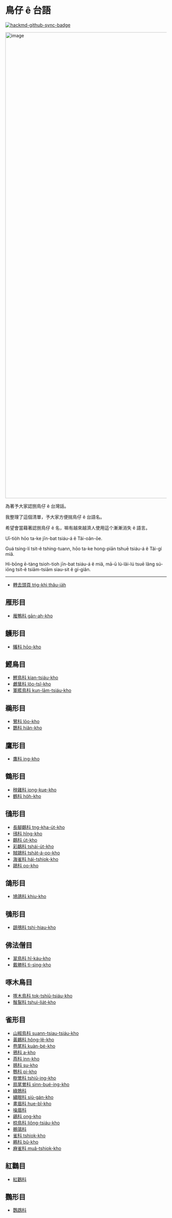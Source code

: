 # 鳥仔 ê 台語

[![hackmd-github-sync-badge](https://hackmd.io/tlMjVg6sSBG9EI-fdFQBfg/badge)](https://hackmd.io/tlMjVg6sSBG9EI-fdFQBfg)


<img width="1457" alt="image" src="https://github.com/siansiansu/tsiau-a-e-mia/assets/33391637/53f1aba5-228b-47db-86fb-966fc256bad1">

為著予大家認捌鳥仔 ê 台灣話。

我整理了這個清單，予大家方便揣鳥仔 ê 台語名。

希望會當藉著認捌鳥仔 ê 名，嘛有越來越濟人使用這个漸漸消失 ê 語言。

Uī-tio̍h hōo ta-ke jīn-bat tsiáu-á ê Tâi-oân-ōe.

Guá tsíng-lí tsit-ê tshing-tuann, hōo ta-ke hong-piān tshuē tsiáu-á ê Tâi-gí miâ.

Hi-bōng ē-tàng tsioh-tioh jīn-bat tsiáu-á ê miâ, mā-ū lú-lâi-lú tsuē lâng sú-iōng tsit-ê tsiām-tsiām siau-sit ê gí-giân.

---

- [轉去頭頁 tńg-khì thâu-ia̍h](https://hackmd.io/@siansiansu/Hy4VzNvha)

雁形目
---

- [雁鴨科 gān-ah-kho](https://hackmd.io/@siansiansu/Bkyj2VP3p)

鸌形目
---

- [鸌科 hōo-kho](https://hackmd.io/@siansiansu/SyodxUvh6)

鰹鳥目
---

- [鰹鳥科 kian-tsiáu-kho](https://hackmd.io/@siansiansu/B1jD6VD26)
- [鸕鶿科 lôo-tsî-kho](https://hackmd.io/@siansiansu/B1Lotdw3p)
- [軍艦鳥科 kun-lām-tsiáu-kho](https://hackmd.io/@siansiansu/Skwf9uP26)

鵜形目
---

- [鷺科 lōo-kho](https://hackmd.io/@siansiansu/HkHts_D2p)
- [䴉科 hiân-kho](https://hackmd.io/@siansiansu/ryeZhdDnT)

鷹形目
---

- [鷹科 ing-kho](https://hackmd.io/@siansiansu/Byo53_PhT)

鶴形目
---

- [秧雞科 iong-kue-kho](https://hackmd.io/@siansiansu/SJ1Wadvh6)
- [鶴科 ho̍h-kho](https://hackmd.io/@siansiansu/SJS2lYDn6)

鴴形目
---

- [長腳鷸科 tng-kha-u̍t-kho](https://hackmd.io/@siansiansu/HJVfbYPnT)
- [鴴科 hîng-kho](https://hackmd.io/@siansiansu/rJmu-FwnT)
- [鷸科 u̍t-kho](https://hackmd.io/@siansiansu/ryc0Wtw3a)
- [彩鷸科 tshái-u̍t-kho](https://hackmd.io/@siansiansu/rydDztv36)
- [賊鷗科 tsha̍t-á-oo-kho](https://hackmd.io/@siansiansu/r1HCGtPhp)
- [海雀科 hái-tshiok-kho](https://hackmd.io/@siansiansu/By17mKD2T)
- [鷗科 oo-kho](https://hackmd.io/@siansiansu/By5P3qDnT)


鴿形目
---

- [鳩鴿科 khiu-kho](https://hackmd.io/@siansiansu/SyyWa9vh6)


鴞形目
---

- [鴟鴞科 tshi-hiau-kho](https://hackmd.io/@siansiansu/SyUc65P36)


佛法僧目
---

- [翠鳥科 hî-káu-kho](https://hackmd.io/@siansiansu/rJlZR5w3p)
- [戴勝科 tì-sìng-kho](https://hackmd.io/@siansiansu/HJ5D0cwhp)


啄木鳥目
---

- [啄木鳥科 tok-tshiū-tsiáu-kho](https://hackmd.io/@siansiansu/BkmGyjv3T)
- [鬚鴷科 tshuì-lia̍t-kho](https://hackmd.io/@siansiansu/Skxw1ow2p) 

雀形目
---

- [山椒鳥科 suann-tsiau-tsiáu-kho](https://hackmd.io/@siansiansu/SkkaksD2p)
- [黃鸝科 hông-lê-kho](https://hackmd.io/@siansiansu/H1TWgjDha) 
- [卷尾科 kuàn-bé-kho](https://hackmd.io/@siansiansu/ByJKljDhp)
- [鴉科 a-kho](https://hackmd.io/@siansiansu/r1fCeoD2a)
- [燕科 ìnn-kho](https://hackmd.io/@siansiansu/Sy2HZoP36)
- [鳾科 su-kho](https://hackmd.io/@siansiansu/ryNd7ovn6)
- [鵯科 pi-kho](https://hackmd.io/@siansiansu/H1PnXsD36)
- [樹鶯科 tshiū-ing-kho](https://hackmd.io/@siansiansu/rJlx4swha)
- [扇尾鶯科 sìnn-bué-ing-kho](https://hackmd.io/@siansiansu/r1Q4NoD36)
- [綠鵙科](https://hackmd.io/@siansiansu/Hkrd4iP2p)
- [繡眼科 siù-gán-kho](https://hackmd.io/@siansiansu/rkYTNswhT)
- [畫眉科 hue-bî-kho](https://hackmd.io/@siansiansu/S1QLSjP3p)
- [噪眉科](https://hackmd.io/@siansiansu/SybsBsv3p)
- [鶲科 ong-kho](https://hackmd.io/@siansiansu/SJKASiPha)
- [椋鳥科 liông-tsiáu-kho](https://hackmd.io/@siansiansu/ry4VUivhp)
- [鶺鴒科](https://hackmd.io/@siansiansu/ryq3UoDnT)
- [雀科 tshiok-kho](https://hackmd.io/@siansiansu/BJ2bPoD3p)
- [鵐科 bû-kho](https://hackmd.io/@siansiansu/rJ2SviPha)
- [麻雀科 muâ-tshiok-kho](https://hackmd.io/@siansiansu/r1x5DiPh6)

紅鸛目
---

- [紅鸛科](https://hackmd.io/@siansiansu/HyEjDjDnp)

鸚形目
---

- [鸚鵡科](https://hackmd.io/@siansiansu/BySwOswhT)
